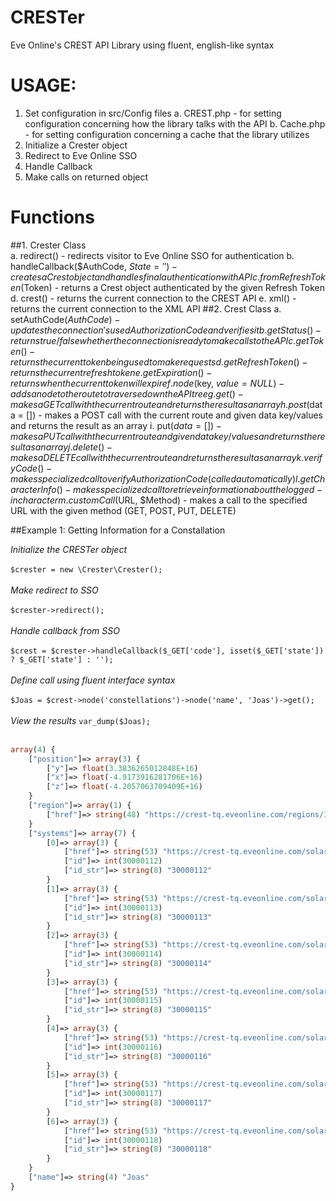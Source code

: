 # CRESTer
Eve Online's CREST API Library using fluent, english-like syntax

# USAGE:
1.  Set configuration in src/Config files
    a.  CREST.php - for setting configuration concerning how the library talks with the API
    b.  Cache.php - for setting configuration concerning a cache that the library utilizes
2.  Initialize a Crester object
3.  Redirect to Eve Online SSO
4.  Handle Callback
5.  Make calls on returned object

# Functions
##1.  Crester Class<br>
    a.  redirect() - redirects visitor to Eve Online SSO for authentication
    b.  handleCallback($AuthCode, $State = '') - creates a Crest object and handles final authentication with API
    c.  fromRefreshToken($Token) - returns a Crest object authenticated by the given Refresh Token
    d.  crest() - returns the current connection to the CREST API
    e.  xml() - returns the current connection to the XML API
##2.  Crest Class
    a.  setAuthCode($AuthCode) - updates the connection's used Authorization Code and verifies it
    b.  getStatus() - returns true/false whether the connection is ready to make calls to the API
    c.  getToken() - returns the current token being used to make requests
    d.  getRefreshToken() - returns the current refresh token
    e.  getExpiration() - returns when the current token will expire
    f.  node($key, $value = NULL) - adds a node to the route to traverse down the API tree
    g.  get() - makes a GET call with the current route and returns the result as an array
    h.  post($data = []) - makes a POST call with the current route and given data key/values and returns the result as an array
    i.  put($data = []) - makes a PUT call with the current route and given data key/values and returns the result as an array
    j.  delete() - makes a DELETE call with the current route and returns the result as an array
    k.  verifyCode() - makes specialized call to verify Authorization Code (called automatically)
    l.  getCharacterInfo() - makes specialized call to retrieve information about the logged-in character
    m.  customCall($URL, $Method) - makes a call to the specified URL with the given method (GET, POST, PUT, DELETE)

##Example 1: Getting Information for a Constallation

*Initialize the CRESTer object*<br><br>
`$crester = new \Crester\Crester();`<br><br>
*Make redirect to SSO*<br><br>
`$crester->redirect();`<br><br>
*Handle callback from SSO*<br><br>
`$crest = $crester->handleCallback($_GET['code'], isset($_GET['state']) ? $_GET['state'] : '');`<br><br>
*Define call using fluent interface syntax*<br><br>
`$Joas = $crest->node('constellations')->node('name', 'Joas')->get();`<br><br>
*View the results*
`var_dump($Joas);`<br><br>
```php
array(4) { 
	["position"]=> array(3) { 
		["y"]=> float(3.3836265012848E+16) 
		["x"]=> float(-4.9173916281706E+16) 
		["z"]=> float(-4.2057063709409E+16) 
	} 
	["region"]=> array(1) { 
		["href"]=> string(48) "https://crest-tq.eveonline.com/regions/10000001/" 
	} 
	["systems"]=> array(7) { 
		[0]=> array(3) { 
			["href"]=> string(53) "https://crest-tq.eveonline.com/solarsystems/30000112/" 
			["id"]=> int(30000112) 
			["id_str"]=> string(8) "30000112" 
		} 
		[1]=> array(3) { 
			["href"]=> string(53) "https://crest-tq.eveonline.com/solarsystems/30000113/" 
			["id"]=> int(30000113) 
			["id_str"]=> string(8) "30000113" 
		} 
		[2]=> array(3) { 
			["href"]=> string(53) "https://crest-tq.eveonline.com/solarsystems/30000114/" 
			["id"]=> int(30000114) 
			["id_str"]=> string(8) "30000114" 
		} 
		[3]=> array(3) { 
			["href"]=> string(53) "https://crest-tq.eveonline.com/solarsystems/30000115/" 
			["id"]=> int(30000115) 
			["id_str"]=> string(8) "30000115" 
		} 
		[4]=> array(3) { 
			["href"]=> string(53) "https://crest-tq.eveonline.com/solarsystems/30000116/" 
			["id"]=> int(30000116) 
			["id_str"]=> string(8) "30000116" 
		} 
		[5]=> array(3) { 
			["href"]=> string(53) "https://crest-tq.eveonline.com/solarsystems/30000117/" 
			["id"]=> int(30000117) 
			["id_str"]=> string(8) "30000117" 
		} 
		[6]=> array(3) { 
			["href"]=> string(53) "https://crest-tq.eveonline.com/solarsystems/30000118/" 
			["id"]=> int(30000118) 
			["id_str"]=> string(8) "30000118" 
		} 
	} 
	["name"]=> string(4) "Joas" 
}
```


